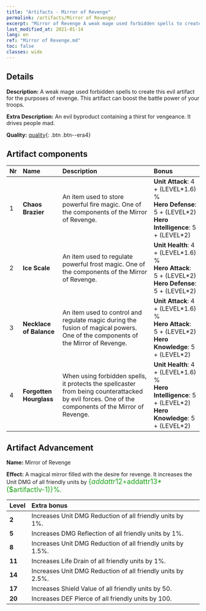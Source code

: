 ```yaml
---
title: "Artifacts - Mirror of Revenge"
permalink: /artifacts/Mirror of Revenge/
excerpt: "Mirror of Revenge A weak mage used forbidden spells to create this evil artifact for the purposes of revenge. This artifact can boost the battle power of your troops."
last_modified_at: 2021-01-14
lang: en
ref: "Mirror of Revenge.md"
toc: false
classes: wide
---
```

## Details

 **Description:** A weak mage used forbidden spells to create this evil artifact for the purposes of revenge. This artifact can boost the battle power of your troops.

 **Extra Description:** An evil byproduct containing a thirst for vengeance. It drives people mad.

 **Quality:** [quality](#artifact-components){: .btn .btn--era4}



## Artifact components

  |  Nr  |    Name  |  Description | Bonus | 
  |:-----|:---------|:-------------|:------| 
  | 1 | **Chaos Brazier** | An item used to store powerful fire magic. One of the components of the Mirror of Revenge. | **Unit Attack**: 4 + (LEVEL\*1.6) %<br/>**Hero Defense**: 5 + (LEVEL\*2)<br/>**Hero Intelligence**: 5 + (LEVEL\*2) | 
  | 2 | **Ice Scale** | An item used to regulate powerful frost magic. One of the components of the Mirror of Revenge. | **Unit Health**: 4 + (LEVEL\*1.6) %<br/>**Hero Attack**: 5 + (LEVEL\*2)<br/>**Hero Defense**: 5 + (LEVEL\*2) | 
  | 3 | **Necklace of Balance** | An item used to control and regulate magic during the fusion of magical powers. One of the components of the Mirror of Revenge. | **Unit Attack**: 4 + (LEVEL\*1.6) %<br/>**Hero Attack**: 5 + (LEVEL\*2)<br/>**Hero Knowledge**: 5 + (LEVEL\*2) | 
  | 4 | **Forgotten Hourglass** | When using forbidden spells, it protects the spellcaster from being counterattacked by evil forces. One of the components of the Mirror of Revenge. | **Unit Health**: 4 + (LEVEL\*1.6) %<br/>**Hero Intelligence**: 5 + (LEVEL\*2)<br/>**Hero Knowledge**: 5 + (LEVEL\*2) | 


## Artifact Advancement

 **Name:** Mirror of Revenge

 **Effect:** A magical mirror filled with the desire for revenge. It increases the Unit DMG of all friendly units by <span style="color: #1ca216;font-size:18px">{$addattr12+$addattr13*($artifactlv-1)}%</span>.

  |  Level  |    Extra bonus  | 
  |:--------|:----------------| 
  | **2** | Increases Unit DMG Reduction of all friendly units by 1%. | 
  | **5** | Increases DMG Reflection of all friendly units by 1%. | 
  | **8** | Increases Unit DMG Reduction of all friendly units by 1.5%. | 
  | **11** | Increases Life Drain of all friendly units by 1%. | 
  | **14** | Increases Unit DMG Reduction of all friendly units by 2.5%. | 
  | **17** | Increases Shield Value of all friendly units by 50. | 
  | **20** | Increases DEF Pierce of all friendly units by 100. | 
